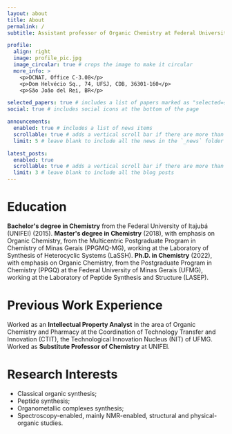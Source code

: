 ```yaml
---
layout: about
title: About
permalink: /
subtitle: Assistant professor of Organic Chemistry at Federal University of São João del Rei (UFSJ).

profile:
  align: right
  image: profile_pic.jpg
  image_circular: true # crops the image to make it circular
  more_info: >
    <p>DCNAT, Office C-3.08</p>
    <p>Dom Helvécio Sq., 74, UFSJ, CDB, 36301-160</p>
    <p>São João del Rei, BR</p>

selected_papers: true # includes a list of papers marked as "selected={true}"
social: true # includes social icons at the bottom of the page

announcements:
  enabled: true # includes a list of news items
  scrollable: true # adds a vertical scroll bar if there are more than 3 news items
  limit: 5 # leave blank to include all the news in the `_news` folder

latest_posts:
  enabled: true
  scrollable: true # adds a vertical scroll bar if there are more than 3 new posts items
  limit: 3 # leave blank to include all the blog posts
---
```


# **Education**

**Bachelor's degree in Chemistry** from the Federal University of Itajubá (UNIFEI) (2015). **Master's degree in Chemistry** (2018), with emphasis on Organic Chemistry, from the Multicentric Postgraduate Program in Chemistry of Minas Gerais (PPGMQ-MG), working at the Laboratory of Synthesis of Heterocyclic Systems (LaSSH). **Ph.D. in Chemistry** (2022), with emphasis on Organic Chemistry, from the Postgraduate Program in Chemistry (PPGQ) at the Federal University of Minas Gerais (UFMG), working at the Laboratory of Peptide Synthesis and Structure (LASEP).

# **Previous Work Experience**

Worked as an **Intellectual Property Analyst** in the area of Organic Chemistry and Pharmacy at the Coordination of Technology Transfer and Innovation (CTIT), the Technological Innovation Nucleus (NIT) of UFMG. Worked as **Substitute Professor of Chemistry** at UNIFEI. 

# **Research Interests**

 - Classical organic synthesis;
 - Peptide synthesis;
 - Organometallic complexes synthesis;
 - Spectroscopy-enabled, mainly NMR-enabled, structural and physical-organic studies.
